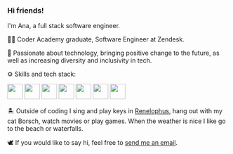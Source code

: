 ### Hi friends!

I'm Ana, a full stack software engineer.

👩‍💻  Coder Academy graduate, Software Engineer at Zendesk.

🤖  Passionate about technology, bringing positive change to the future, as well as increasing diversity and inclusivity in tech.

⚙️  Skills and tech stack:

<img src="https://api.iconify.design/vscode-icons:file-type-html.svg" width="35" height="35"/> <img src="https://api.iconify.design/vscode-icons:file-type-css.svg" width="35" height="35"/> <img src="https://api.iconify.design/vscode-icons:file-type-scss2.svg" width="35" height="35"/> <img src="https://api.iconify.design/logos:typescript-icon.svg" width="35" height="35"/> <img src="https://api.iconify.design/logos:react.svg" width="35" height="35"/> <img src="https://api.iconify.design/vscode-icons:file-type-ruby.svg" width="35" height="35"/> <img src="https://api.iconify.design/vscode-icons:file-type-rails.svg" width="35"/>


🏝️  Outside of coding I sing and play keys in [Renelophus](https://www.renelophus.com/), hang out with my cat Borsch, watch movies or play games. When the weather is nice I like go to the beach or waterfalls.

🕊️  If you would like to say hi, feel free to [send me an email](mailto:ana.lastoviria@gmail.com). 
<!--
**chivoi/chivoi** is a ✨ _special_ ✨ repository because its `README.md` (this file) appears on your GitHub profile.

Here are some ideas to get you started:

- 🔭 I’m currently working on ...
- 🌱 I’m currently learning ...
- 👯 I’m looking to collaborate on ...
- 🤔 I’m looking for help with ...
- 💬 Ask me about ...
- 📫 How to reach me: ...
- 😄 Pronouns: ...
- ⚡ Fun fact: ...
-->
